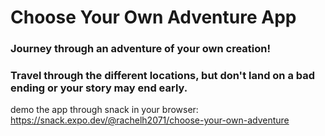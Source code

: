 # Choose Your Own Adventure App

### Journey through an adventure of your own creation!

### Travel through the different locations, but don't land on a bad ending or your story may end early.

demo the app through snack in your browser:
https://snack.expo.dev/@rachelh2071/choose-your-own-adventure
